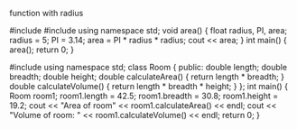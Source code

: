 function with radius

#include<iostream>
#include<cmath>
using namespace std;
void area()
{
  float radius, PI, area;
  radius = 5;
  PI = 3.14;
  area = PI * radius * radius;
  cout << area;
}
int main()
{
  area();
  return 0;
}

#include<iostream>
using namespace std;
class Room {
public:
double length;
double breadth;
double height;
double calculateArea() {
return length * breadth;
    }
double calculateVolume() {
return length * breadth * height;
}
};
    int main() {
    Room room1;
    room1.length = 42.5;
    room1.breadth = 30.8;
    room1.height = 19.2;
    cout << "Area of room" << room1.calculateArea() << endl;
    cout << "Volume of room: " << room1.calculateVolume() << endl;
    return 0;
    }
